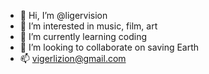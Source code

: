 - 👋 Hi, I’m @ligervision
- 👀 I’m interested in music, film, art
- 🌱 I’m currently learning coding
- 💞️ I’m looking to collaborate on saving Earth
- 📫 vigerlizion@gmail.com

<!---
ligervision/ligervision is a ✨ special ✨ repository because its `README.md` (this file) appears on your GitHub profile.
You can click the Preview link to take a look at your changes.
--->
